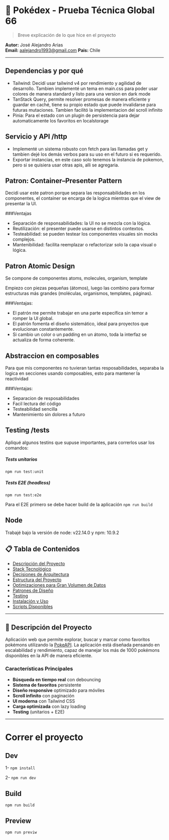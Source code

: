 # 🔴 Pokédex - Prueba Técnica Global 66

> Breve explicación de lo que hice en el proyecto

**Autor:** José Alejandro Arias  
**Email:** aalejandro1993@gmail.com
**Pais:** Chile

---

## Dependencias y por qué

- Tailwind: Decidí usar tailwind v4 por rendimiento y agilidad de desarrollo. Tambien implementé un tema en main.css para poder usar colores de manera standard y listo para una version en dark mode
- TanStack Query, permite resolver promesas de manera eficiente y guardar en caché, tiene su propio estado que puede invalidarse para futuras mutaciones. Tambien facilitó la implementacion del scroll infinito
- Pinia: Para el estado con un plugin de persistencia para dejar automaticamente los favoritos en localstorage

## Servicio y API /http

- Implementé un sistema robusto con fetch para las llamadas get y tambien dejé los demás verbos para su uso en el futuro si es requerido.
- Exportar instancias, en este caso solo tenemos la instancia de pokemon, pero si se quisiera usar otras apis, alli se agregaria.

## Patron: Container–Presenter Pattern

Decidi usar este patron porque separa las responsabilidades en los componentes, el container se encarga de la logica mientras que el view de presentar la UI.

###Ventajas

- Separación de responsabilidades: la UI no se mezcla con la lógica.
- Reutilización: el presenter puede usarse en distintos contextos.
- Testeabilidad: se pueden testear los componentes visuales sin mocks complejos.
- Mantenibilidad: facilita reemplazar o refactorizar solo la capa visual o lógica.

## Patron Atomic Design

Se compone de componentes atoms, molecules, organism, template

Empiezo con piezas pequeñas (átomos), luego las combino para formar estructuras más grandes (moléculas, organismos, templates, páginas).

###Ventajas:

- El patrón me permite trabajar en una parte específica sin temor a romper la UI global.
- El patrón fomenta el diseño sistemático, ideal para proyectos que evolucionan constantemente.
- Si cambio un color o un padding en un átomo, toda la interfaz se actualiza de forma coherente.

## Abstraccion en composables

Para que mis componentes no tuvieran tantas resposabilidades, separaba la logica en secciones usando composables, esto para mantener la reactividad

###Ventajas:

- Separacion de resposabilidades
- Facil lectura del código
- Testeabilidad sencilla
- Mantenimiento sin dolores a futuro

## Testing /**tests**

Apliqué algunos testins que supuse importantes, para correrlos usar los comandos:

##### Tests unitarios

`npm run test:unit`

##### Tests E2E (headless)

`npm run test:e2e`

Para el E2E primero se debe hacer build de la aplicación
`npm run build`

## Node

Trabajé bajo la versión de node: v22.14.0 y npm: 10.9.2

## 📋 Tabla de Contenidos

- [Descripción del Proyecto](#-descripción-del-proyecto)
- [Stack Tecnológico](#-stack-tecnológico)
- [Decisiones de Arquitectura](#-decisiones-de-arquitectura)
- [Estructura del Proyecto](#-estructura-del-proyecto)
- [Optimizaciones para Gran Volumen de Datos](#-optimizaciones-para-gran-volumen-de-datos)
- [Patrones de Diseño](#-patrones-de-diseño)
- [Testing](#-testing)
- [Instalación y Uso](#-instalación-y-uso)
- [Scripts Disponibles](#-scripts-disponibles)

---

## 🎯 Descripción del Proyecto

Aplicación web que permite explorar, buscar y marcar como favoritos pokémons utilizando la [PokeAPI](https://pokeapi.co/). La aplicación está diseñada pensando en escalabilidad y rendimiento, capaz de manejar los más de 1000 pokémons disponibles en la API de manera eficiente.

### Características Principales

- **Búsqueda en tiempo real** con debouncing
- **Sistema de favoritos** persistente
- **Diseño responsive** optimizado para móviles
- **Scroll infinito** con paginación
- **UI moderna** con Tailwind CSS
- **Carga optimizada** con lazy loading
- **Testing** (unitarios + E2E)

---

# Correr el proyecto

## Dev

1- `npm install`

2- `npm run dev`

## Build

`npm run build`

## Preview

`npm run previw`
